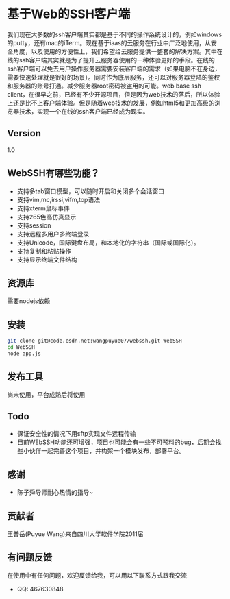 基于Web的SSH客户端
=========
我们现在大多数的ssh客户端其实都是基于不同的操作系统设计的，例如windows的putty，还有mac的iTerm。现在基于iaas的云服务在行业中广泛地使用，从安全角度，以及使用的方便性上，我们希望给云服务提供一整套的解决方案。其中在线的ssh客户端其实就是为了提升云服务器使用的一种体验更好的手段。在线的ssh客户端可以免去用户操作服务器需要安装客户端的需求（如果电脑不在身边，需要快速处理就是很好的场景）。同时作为底层服务，还可以对服务器登陆的鉴权和服务器的账号打通。减少服务器root密码被盗用的可能。web base ssh client，在很早之前，已经有不少开源项目，但是因为web技术的落后，所以体验上还是比不上客户端体验。但是随着web技术的发展，例如html5和更加高级的浏览器技术，实现一个在线的ssh客户端已经成为现实。


Version
----
1.0

WebSSH有哪些功能？
-----------
* 支持多tab窗口模型，可以随时开启和关闭多个会话窗口
* 支持vim,mc,irssi,vifm,top语法
* 支持xterm鼠标事件
* 支持265色高仿真显示
* 支持session
* 支持远程多用户多终端登录
* 支持Unicode，国际键盘布局，和本地化的字符串（国际或国际化）。
* 支持复制和粘贴操作
* 支持显示终端文件结构


资源库
----

需要nodejs依赖

安装
--------------

```sh
git clone git@code.csdn.net:wangpuyue07/webssh.git WebSSH
cd WebSSH
node app.js
```
发布工具
----

尚未使用，平台成熟后将使用


Todo
-----------
* 保证安全性的情况下用sftp实现文件远程传输
* 目前WEbSSH功能还可增强，项目也可能会有一些不可预料的bug，后期会找些小伙伴一起完善这个项目，并构架一个模块发布，部署平台。

感谢
----------
* 陈子舜导师耐心热情的指导~

贡献者
-------
王普岳(Puyue Wang)来自四川大学软件学院2011届

有问题反馈
--------
在使用中有任何问题，欢迎反馈给我，可以用以下联系方式跟我交流
* QQ: 467630848
